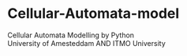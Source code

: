 # Cellular-Automata-model  
Cellular Automata Modelling by Python  
University of Amesteddam AND ITMO University  
